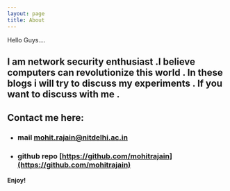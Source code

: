 ```yaml
---
layout: page
title: About
---
```


Hello Guys....

## I am network security enthusiast .I believe computers can revolutionize this world . In these blogs i will try to discuss my experiments . If you want to discuss with me .
## Contact me here:
* ### mail mohit.rajain@nitdelhi.ac.in
* ### github repo [https://github.com/mohitrajain](https://github.com/mohitrajain)
**Enjoy!**
